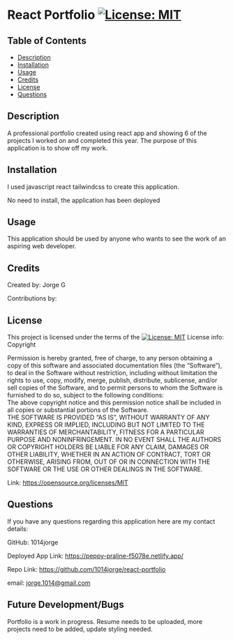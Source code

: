 # React Portfolio [![License: MIT](https://img.shields.io/badge/License-MIT-yellow.svg)](https://opensource.org/licenses/MIT)

 
## Table of Contents 
- [Description](#description)
- [Installation](#installation)
- [Usage](#usage)
- [Credits](#credits)
- [License](#license)
- [Questions](#questions)

## Description

A professional portfolio created using react app and showing 6 of the projects I worked on and completed this year.
The purpose of this application is to show off my work.

## Installation 
I used javascript react tailwindcss to create this application.

No need to install, the application has been deployed 



## Usage

 This application should be used by anyone who wants to see the work of an aspiring web developer.

## Credits

Created by: Jorge G

Contributions by: 

## License 
This project is licensed under the terms of the
[![License: MIT](https://img.shields.io/badge/License-MIT-yellow.svg)](https://opensource.org/licenses/MIT)
License info: Copyright <YEAR> <COPYRIGHT HOLDER>

  Permission is hereby granted, free of charge, to any person obtaining a copy of this software and associated documentation files (the “Software”),
  to deal in the Software without restriction, including without limitation the rights to 
  use, copy, modify, merge, publish, distribute, sublicense, and/or sell copies of the Software, 
  and to permit persons to whom the Software is furnished to do so, subject to the following conditions:  
  The above copyright notice and this permission notice shall be included in all copies or substantial portions of the Software.  
  THE SOFTWARE IS PROVIDED “AS IS”, WITHOUT WARRANTY OF ANY KIND, EXPRESS OR IMPLIED, INCLUDING BUT NOT LIMITED TO THE WARRANTIES OF MERCHANTABILITY, FITNESS FOR A PARTICULAR PURPOSE AND NONINFRINGEMENT.
   IN NO EVENT SHALL THE AUTHORS OR COPYRIGHT HOLDERS BE LIABLE FOR ANY CLAIM, DAMAGES OR OTHER LIABILITY, WHETHER IN AN ACTION OF CONTRACT,
   TORT OR OTHERWISE, ARISING FROM, OUT OF OR IN CONNECTION WITH THE SOFTWARE OR THE USE OR OTHER DEALINGS IN THE SOFTWARE.

Link: https://opensource.org/licenses/MIT

## Questions
If you have any questions regarding this application here are my contact details:

GitHub:  1014jorge

Deployed App Link: https://peppy-praline-f5078e.netlify.app/

Repo Link: https://github.com/1014jorge/react-portfolio

email: jorge.1014@gmail.com

## Future Development/Bugs

Portfolio is a work in progress. Resume needs to be uploaded, more projects need to be added, update styling needed.
  